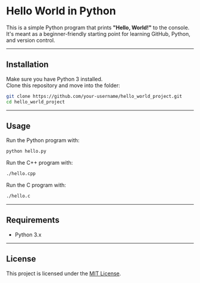 # Hello World in Python

This is a simple Python program that prints **"Hello, World!"** to the console.  
It's meant as a beginner-friendly starting point for learning GitHub, Python, and version control.

---

## Installation

Make sure you have Python 3 installed.  
Clone this repository and move into the folder:

```bash
git clone https://github.com/your-username/hello_world_project.git
cd hello_world_project
```

---

## Usage

Run the Python program with:

```bash
python hello.py
```
Run the C++ program with:
```bash
./hello.cpp
```
Run the C program with:
```bash
./hello.c
```

---

## Requirements
- Python 3.x

---

## License
This project is licensed under the [MIT License](LICENSE).
